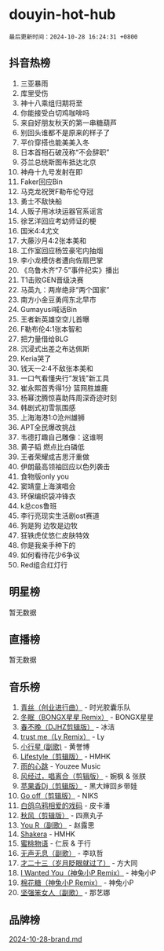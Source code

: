# douyin-hot-hub

`最后更新时间：2024-10-28 16:24:31 +0800`

## 抖音热榜

1. 三亚暴雨
1. 库里受伤
1. 神十八乘组归期将至
1. 你能接受白切鸡咖啡吗
1. 来自好朋友秋天的第一串糖葫芦
1. 别回头谁都不是原来的样子了
1. 平价穿搭也能美美入冬
1. 日本首相石破茂称“不会辞职”
1. 芬兰总统斯图布抵达北京
1. 神舟十九号发射在即
1. Faker回应Bin
1. 马克龙祝贺F勒布伦夺冠
1. 勇士不敌快船
1. 人贩子用冰块运器官系谣言
1. 徐艺洋回应考幼师证的梗
1. 国米4:4尤文
1. 大藤沙月4:2张本美和
1. 工作室回应杨笠豪宅内抽烟
1. 李小龙模仿者遭向佐扇巴掌
1. 《乌鲁木齐“7·5”事件纪实》播出
1. T1击败GEN晋级决赛
1. 马英九：两岸绝非“两个国家”
1. 南方小金豆勇闯东北早市
1. Gumayusi喊话Bin
1. 王者新英雄空空儿首曝
1. F勒布伦4:1张本智和
1. 把力量借给BLG
1. 沉浸式出差之布达佩斯
1. Keria哭了
1. 钱天一2:4不敌张本美和
1. 一口气看懂央行“发钱”新工具
1. 崔永熙首秀得1分 篮网胜雄鹿
1. 杨幂沈腾惊喜助阵周深奇迹时刻
1. 韩剧式初雪氛围感
1. 上海海港1:0沧州雄狮
1. APT全民爆改挑战
1. 韦德打趣自己雕像：这谁啊
1. 黄子韬 燃点比白磷低
1. 王者荣耀成吉思汗重做
1. 伊朗最高领袖回应以色列袭击
1. 食物版only you
1. 窦靖童上海演唱会
1. 环保编织袋冲锋衣
1. k总cos鲁班
1. 李行亮现实生活剧ost赛道
1. 狗是狗 边牧是边牧
1. 狂铁虎仗悠仁皮肤特效
1. 你是我亲手种下的
1. 如何看待花少6争议
1. Red组合红灯行

## 明星榜

暂无数据

## 直播榜

暂无数据

## 音乐榜

1. [青丝（创业进行曲）](https://sf3-cdn-tos.douyinstatic.com/obj/tos-cn-ve-2774/ooYARJB5iBRNhCOkDsS3BAKW91CIMoQfwzwKLi) - 时光胶囊乐队
1. [冬眠（BONGX星星 Remix）](https://sf3-cdn-tos.douyinstatic.com/obj/tos-cn-ve-2774/oMCfFFoE3LwQ7agAgOIG4ieExqkeAsxNBEkLdz) - BONGX星星
1. [春不晚（DJHZ剪辑版）](https://sf6-cdn-tos.douyinstatic.com/obj/tos-cn-ve-2774/osEZa7YZ6wNo9QDABgfGFaCQKRQTNafsBJDnKt) - 冰洁
1. [trust me（Ly Remix）](https://sf5-hl-cdn-tos.douyinstatic.com/obj/tos-cn-ve-2774/oUo1M8fz5AfmMSExABQQKFE0eCMWgsiccfqrMA) - Ly
1. [小行星 (副歌)](https://sf5-hl-cdn-tos.douyinstatic.com/obj/tos-cn-ve-2774/oArWEvgkJwVsB0KMIw6iBsAoHAciIjJqzWeTQr) - 黄誉博
1. [Lifestyle（剪辑版）](https://sf5-hl-cdn-tos.douyinstatic.com/obj/tos-cn-ve-2774/owfqGgjwG3V5lCLaAIezFMeg3LtuKNBaZKgzPV) - HMHK
1. [雨的心跳](https://sf3-cdn-tos.douyinstatic.com/obj/tos-cn-ve-2774/o0vI5NZuiJgxWIQQFhXO0RTrsiIAsBSiMIECz) - Youzee Music
1. [风经过，唱离合（剪辑版）](https://sf3-cdn-tos.douyinstatic.com/obj/tos-cn-ve-2774/okllg5DG2MmUF3aiiDfBZx6ZLvfwOTtbCEAHyI) - 婉枫 & 张朕
1. [苹果香Dj（剪辑版）](https://sf5-hl-cdn-tos.douyinstatic.com/obj/tos-cn-ve-2774/oEeIEQbYGAOspCTRAIeYF4Ok8LgZ8NBaRe4ztR) - 黑大婶回乡带娃
1. [Go off（剪辑版）](https://sf3-cdn-tos.douyinstatic.com/obj/tos-cn-ve-2774/oYLJZTCGnIQBt2BsMBCFksOEMnDQesCr2gfZ7N) - NIKS
1. [白鸽乌鸦相爱的戏码](https://sf5-hl-cdn-tos.douyinstatic.com/obj/tos-cn-ve-2774/oMVVEf6eDAOmFtNtCsEqKpIorBDM8Nkg6TZRqC) - 皮卡潘
1. [秋风（剪辑版）](https://sf5-hl-cdn-tos.douyinstatic.com/obj/tos-cn-ve-2774/ocGaU84LfAfzMd2wbXdQFpCGhBiXg82JNMRRie) - 四熹丸子
1. [You R（副歌）](https://sf5-hl-cdn-tos.douyinstatic.com/obj/tos-cn-ve-2774/oc0MZn9aEfLkCFLIxKQQcgBjS9mBBuDttYPfZ1) - 赵露思
1. [Shakera](https://sf5-hl-cdn-tos.douyinstatic.com/obj/tos-cn-ve-2774/ocKtEBgQ8FiQCBDf3nj9Z9gEGEQ4fAZDYEocLY) - HMHK
1. [蜜桃物语](https://sf5-hl-cdn-tos.douyinstatic.com/obj/tos-cn-ve-2774/oIhOSCZtIACtYU4XQkngiW9kCBfVD1Fz9IYeqL) - 仁辰 & 于行
1. [无声无息（副歌）](https://sf5-hl-cdn-tos.douyinstatic.com/obj/tos-cn-ve-2774/osmzBBdYMBoz2NHW7AYiZEErnITswCiYzuA3Nf) - 李玖哲
1. [才二十三（岁月眨眼就过了）](https://sf5-hl-cdn-tos.douyinstatic.com/obj/tos-cn-ve-2774/oYAvkTrUXEBMWYUbL3nl8i01MJ5skiIZASC2H) - 方大同
1. [I Wanted You（神兔小P Remix）](https://sf5-hl-cdn-tos.douyinstatic.com/obj/tos-cn-ve-2774/o4CAubmDQdZeEkstFnCvKIMDag8D2BSBOjfNuh) - 神兔小P
1. [棉花糖（神兔小P Remix）](https://sf6-cdn-tos.douyinstatic.com/obj/tos-cn-ve-2774/o0pEDf1GaEfEYJ1FbgOAFCITQ1zeFD3kgBWGcG) - 神兔小P
1. [坚强笨女人（副歌）](https://sf3-cdn-tos.douyinstatic.com/obj/tos-cn-ve-2774/ospNInQiZvGWyBVg5zkNsAMct5uJIg1CrZiPL) - 那艺娜

## 品牌榜

[2024-10-28-brand.md](2024-10-28-brand.md)
